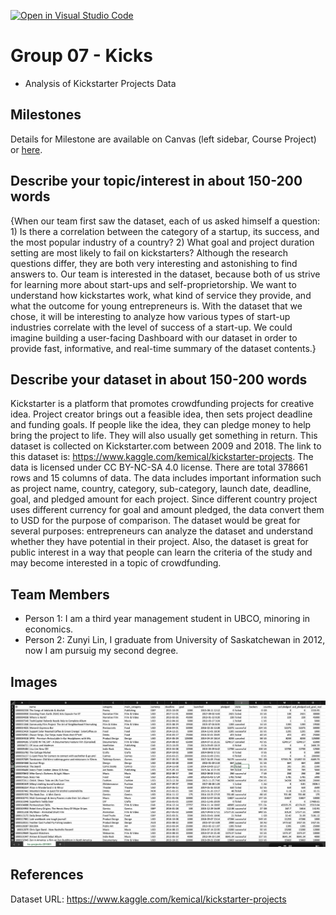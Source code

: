 [![Open in Visual Studio Code](https://classroom.github.com/assets/open-in-vscode-f059dc9a6f8d3a56e377f745f24479a46679e63a5d9fe6f495e02850cd0d8118.svg)](https://classroom.github.com/online_ide?assignment_repo_id=464456&assignment_repo_type=GroupAssignmentRepo)
# Group 07 - Kicks

- Analysis of Kickstarter Projects Data

## Milestones

Details for Milestone are available on Canvas (left sidebar, Course Project) or [here](https://firas.moosvi.com/courses/data301/project/milestone01.html).

## Describe your topic/interest in about 150-200 words

{When our team first saw the dataset, each of us asked himself a question: 1) Is there a correlation between the category of a startup, its success, and the most popular industry of a country? 2) What goal and project duration setting are most likely to fail on kickstarters? Although the research questions differ, they are both very interesting and astonishing to find answers to. Our team is interested in the dataset, because both of us strive for learning more about start-ups and self-proprietorship. We want to understand how kickstartes work, what kind of service they provide, and what the outcome for young entrepreneurs is. With the dataset that we chose, it will be interesting to analyze how various types of start-up industries correlate with the level of success of a start-up. We could imagine building a user-facing Dashboard with our dataset in order to provide fast, informative, and real-time summary of the dataset contents.}

## Describe your dataset in about 150-200 words

Kickstarter is a platform that promotes crowdfunding projects for creative idea. Project creator brings out a feasible idea, then sets project deadline and funding goals. If people like the idea, they can pledge money to help bring the project to life. They will also usually get something in return. This dataset is collected on Kickstarter.com between 2009 and 2018. The link to this dataset is: https://www.kaggle.com/kemical/kickstarter-projects. The data is licensed under CC BY-NC-SA 4.0 license. There are total 378661 rows and 15 columns of data. The data includes important information such as project name, country, category, sub-category, launch date, deadline, goal, and pledged amount for each project. Since different country project uses different currency for goal and amount pledged, the data convert them to USD for the purpose of comparison. The dataset would be great for several purposes: entrepreneurs can analyze the dataset and understand whether they have potential in their project. Also, the dataset is great for public interest in a way that people can learn the criteria of the study and may become interested in a topic of crowdfunding.


## Team Members

- Person 1: I am a third year management student in UBCO, minoring in economics.
- Person 2: Zunyi Lin, I graduate from University of Saskatchewan in 2012, now I am pursuig my second degree.

## Images

<img src ="images/datasetscreenshot.jpg" width="800px">

## References

Dataset URL: https://www.kaggle.com/kemical/kickstarter-projects
